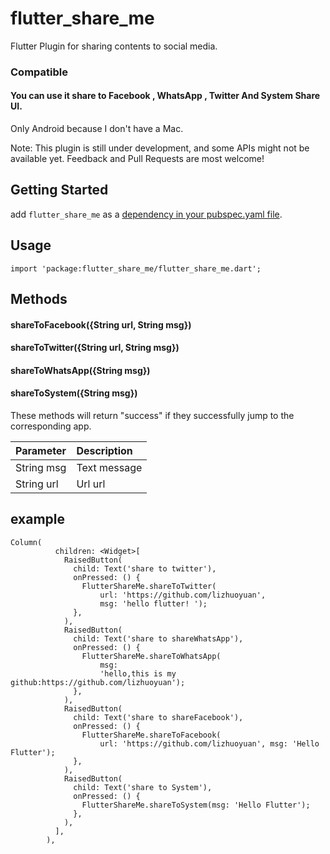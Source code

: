 # flutter_share_me
Flutter Plugin for sharing contents to social media.

### Compatible
#### You can use it share to Facebook , WhatsApp , Twitter And System Share UI. 

Only Android because I don't have a Mac. <br/>

Note: This plugin is still under development, and some APIs might not be available yet. Feedback and Pull Requests are most welcome!
## Getting Started

add `flutter_share_me` as a [dependency in your pubspec.yaml file](https://flutter.io/platform-plugins/).

## Usage

```
import 'package:flutter_share_me/flutter_share_me.dart';
```

## Methods

#### shareToFacebook({String url, String msg})
#### shareToTwitter({String url, String msg})
#### shareToWhatsApp({String msg})
#### shareToSystem({String msg})

These methods will return "success" if they successfully jump to the corresponding app.

| Parameter  | Description  |
| :------------ | :------------ |
| String msg  | Text message  |
| String url  | Url url  |


## example
```
Column(
          children: <Widget>[
            RaisedButton(
              child: Text('share to twitter'),
              onPressed: () {
                FlutterShareMe.shareToTwitter(
                    url: 'https://github.com/lizhuoyuan',
                    msg: 'hello flutter! ');
              },
            ),
            RaisedButton(
              child: Text('share to shareWhatsApp'),
              onPressed: () {
                FlutterShareMe.shareToWhatsApp(
                    msg:
                    'hello,this is my github:https://github.com/lizhuoyuan');
              },
            ),
            RaisedButton(
              child: Text('share to shareFacebook'),
              onPressed: () {
                FlutterShareMe.shareToFacebook(
                    url: 'https://github.com/lizhuoyuan', msg: 'Hello Flutter');
              },
            ),
            RaisedButton(
              child: Text('share to System'),
              onPressed: () {
                FlutterShareMe.shareToSystem(msg: 'Hello Flutter');
              },
            ),
          ],
        ),
```



